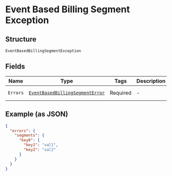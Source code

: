 
# Event Based Billing Segment Exception

## Structure

`EventBasedBillingSegmentException`

## Fields

| Name | Type | Tags | Description | Getter | Setter |
|  --- | --- | --- | --- | --- | --- |
| `Errors` | [`EventBasedBillingSegmentError`](../../doc/models/event-based-billing-segment-error.md) | Required | - | EventBasedBillingSegmentError getErrors() | setErrors(EventBasedBillingSegmentError errors) |

## Example (as JSON)

```json
{
  "errors": {
    "segments": {
      "key0": {
        "key1": "val1",
        "key2": "val2"
      }
    }
  }
}
```

